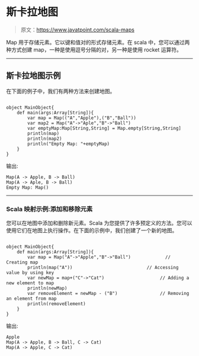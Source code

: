 # 斯卡拉地图

> 原文：<https://www.javatpoint.com/scala-maps>

Map 用于存储元素。它以键和值对的形式存储元素。在 scala 中，您可以通过两种方式创建 map，一种是使用逗号分隔的对，另一种是使用 rocket 运算符。

* * *

## 斯卡拉地图示例

在下面的例子中，我们有两种方法来创建地图。

```

object MainObject{
    def main(args:Array[String]){
        var map = Map(("A","Apple"),("B","Ball"))
        var map2 = Map("A"->"Aple","B"->"Ball")
        var emptyMap:Map[String,String] = Map.empty[String,String] 
        println(map)
        println(map2)
        println("Empty Map: "+emptyMap)
    }
}

```

输出:

```
Map(A -> Apple, B -> Ball)
Map(A -> Aple, B -> Ball)
Empty Map: Map()

```

* * *

### Scala 映射示例:添加和移除元素

您可以在地图中添加和删除新元素。Scala 为您提供了许多预定义的方法。您可以使用它们在地图上执行操作。在下面的示例中，我们创建了一个新的地图。

```

object MainObject{
    def main(args:Array[String]){
        var map = Map("A"->"Apple","B"->"Ball")             // Creating map
        println(map("A"))              				 // Accessing value by using key
        var newMap = map+("C"->"Cat")       			  // Adding a new element to map
        println(newMap)
        var removeElement = newMap - ("B")     			  // Removing an element from map
        println(removeElement)
    }
}

```

输出:

```
Apple
Map(A -> Apple, B -> Ball, C -> Cat)
Map(A -> Apple, C -> Cat)

```